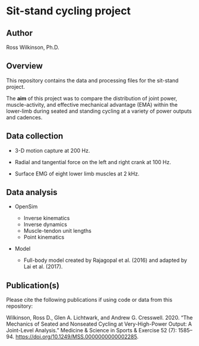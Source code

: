# Sit-stand cycling project

## Author

Ross Wilkinson, Ph.D.

## Overview

This repository contains the data and processing files for the sit-stand project.

The **aim** of this project was to compare the  distribution of joint power, muscle-activity, and effective mechanical advantage (EMA) within the lower-limb during seated and standing cycling at a variety of power outputs and cadences.

## Data collection

* 3-D motion capture at 200 Hz.

* Radial and tangential force on the left and right crank at 100 Hz.

* Surface EMG of eight lower limb muscles at 2 kHz.

## Data analysis

* OpenSim
  * Inverse kinematics
  * Inverse dynamics
  * Muscle-tendon unit lengths
  * Point kinematics

* Model
  * Full-body model created by Rajagopal et al. (2016) and adapted by Lai et al. (2017).

## Publication(s)

Please cite the following publications if using code or data from this repository:

Wilkinson, Ross D., Glen A. Lichtwark, and Andrew G. Cresswell. 2020. “The Mechanics of Seated and Nonseated Cycling at Very-High-Power Output: A Joint-Level Analysis.” Medicine & Science in Sports & Exercise 52 (7): 1585–94. <https://doi.org/10.1249/MSS.0000000000002285>.
